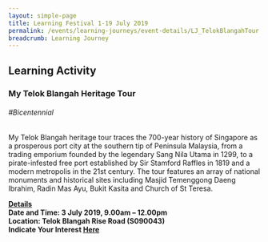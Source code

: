 ```yaml
---
layout: simple-page
title: Learning Festival 1-19 July 2019
permalink: /events/learning-journeys/event-details/LJ_TelokBlangahTour
breadcrumb: Learning Journey
---
```


## Learning Activity
### My Telok Blangah Heritage Tour

###### _#Bicentennial_

My Telok Blangah heritage tour traces the 700-year history of Singapore as a prosperous port city at the southern tip of Peninsula Malaysia, from a trading emporium founded by the legendary Sang Nila Utama in 1299, to a pirate-infested free port established by Sir Stamford Raffles in 1819 and a modern metropolis in the 21st century. The tour features an array of national monuments and historical sites including Masjid Temenggong Daeng Ibrahim, Radin Mas Ayu, Bukit Kasita and Church of St Teresa.

<b><u>Details</u><br>
**Date and Time: 3 July 2019, 9.00am – 12.00pm** <br>
**Location: Telok Blangah Rise Road (S090043)** <br>
**Indicate Your Interest [Here]()** 
